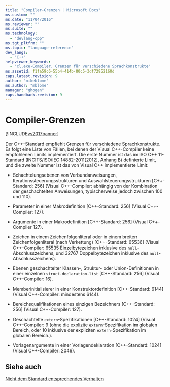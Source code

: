 ```yaml
---
title: "Compiler-Grenzen | Microsoft Docs"
ms.custom: ""
ms.date: "11/04/2016"
ms.reviewer: ""
ms.suite: ""
ms.technology: 
  - "devlang-cpp"
ms.tgt_pltfrm: ""
ms.topic: "language-reference"
dev_langs: 
  - "C++"
helpviewer_keywords: 
  - "cl.exe-Compiler, Grenzen für verschiedene Sprachkonstrukte"
ms.assetid: f1fa59c6-55b4-414b-80c5-3df72952160d
caps.latest.revision: 9
author: "mikeblome"
ms.author: "mblome"
manager: "ghogen"
caps.handback.revision: 9
---
```

# Compiler-Grenzen
[!INCLUDE[vs2017banner](../assembler/inline/includes/vs2017banner.md)]

Der C\+\+\-Standard empfiehlt Grenzen für verschiedene Sprachkonstrukte.  Es folgt eine Liste von Fällen, bei denen der Visual C\+\+\-Compiler keine empfohlenen Limits implementiert.  Die erste Nummer ist das im ISO C\+\+ 11\-Standard \(INCITS\/ISO\/IEC 14882\-2011\[2012\], Anhang B\) definierte Limit, und die zweite Nummer ist das von Visual C\+\+ implementierte Limit:  
  
-   Schachtelungsebenen von Verbundanweisungen, Iterationssteuerungsstrukturen und Auswahlsteuerungsstrukturen \[C\+\+\-Standard: 256\] \(Visual C\+\+\-Compiler: abhängig von der Kombination der geschachtelten Anweisungen, typischerweise jedoch zwischen 100 und 110\).  
  
-   Parameter in einer Makrodefinition \[C\+\+\-Standard: 256\] \(Visual C\+\+\-Compiler: 127\).  
  
-   Argumente in einer Makrodefinition \[C\+\+\-Standard: 256\] \(Visual C\+\+\-Compiler 127\).  
  
-   Zeichen in einem Zeichenfolgenliteral oder in einem breiten Zeichenfolgenliteral \(nach Verkettung\) \[C\+\+\-Standard: 65536\] \(Visual C\+\+\-Compiler: 65535 Einzelbytezeichen inklusive des `null`\-Abschlusszeichens, und 32767 Doppelbytezeichen inklusive des `null`\-Abschlusszeichens\).  
  
-   Ebenen geschachtelter Klassen\-, Struktur\- oder Union\-Definitionen in einer einzelnen `struct-declaration-list` \[C\+\+\-Standard: 256\] \(Visual C\+\+\-Compiler: 16\).  
  
-   Memberinitialisierer in einer Konstruktordefinition \[C\+\+\-Standard: 6144\] \(Visual C\+\+\-Compiler: mindestens 6144\).  
  
-   Bereichsqualifikationen eines einzigen Bezeichners \[C\+\+\-Standard: 256\] \(Visual C\+\+\-Compiler: 127\).  
  
-   Geschachtelte `extern`\-Spezifikationen \[C\+\+\-Standard: 1024\] \(Visual C\+\+\-Compiler: 9 \(ohne die explizite `extern`\-Spezifikation im globalen Bereich, oder 10 inklusive der expliziten `extern`\-Spezifikation im globalen Bereich.\).  
  
-   Vorlagenargumente in einer Vorlagendeklaration \[C\+\+\-Standard: 1024\] \(Visual C\+\+\-Compiler: 2046\).  
  
## Siehe auch  
 [Nicht dem Standard entsprechendes Verhalten](../cpp/nonstandard-behavior.md)